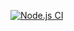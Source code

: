 [![Node.js CI](https://github.com/openthisworld/glowing-spork/actions/workflows/nodejs.yml/badge.svg)](https://github.com/openthisworld/glowing-spork/actions/workflows/nodejs.yml)